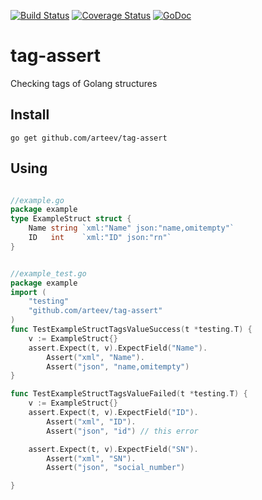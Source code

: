 
[![Build Status](https://travis-ci.org/arteev/tag-assert.svg?branch=master)](https://travis-ci.org/arteev/tag-assert)
[![Coverage Status](https://coveralls.io/repos/arteev/tag-assert/badge.svg?branch=master&service=github)](https://coveralls.io/github/arteev/tag-assert?branch=master)
[![GoDoc](https://godoc.org/github.com/arteev/tag-assert?status.png)](https://godoc.org/github.com/arteev/go-assert)


# tag-assert

Checking tags of Golang structures

## Install

``` 
go get github.com/arteev/tag-assert
```

## Using

```go

//example.go
package example
type ExampleStruct struct {
	Name string `xml:"Name" json:"name,omitempty"`
	ID   int    `xml:"ID" json:"rn"`
}


//example_test.go
package example
import (
	"testing"
	"github.com/arteev/tag-assert"
)
func TestExampleStructTagsValueSuccess(t *testing.T) {
	v := ExampleStruct{}
	assert.Expect(t, v).ExpectField("Name").
		Assert("xml", "Name").
		Assert("json", "name,omitempty")
}

func TestExampleStructTagsValueFailed(t *testing.T) {
	v := ExampleStruct{}
	assert.Expect(t, v).ExpectField("ID").
		Assert("xml", "ID").
		Assert("json", "id") // this error

	assert.Expect(t, v).ExpectField("SN").
		Assert("xml", "SN").
		Assert("json", "social_number")

}

```